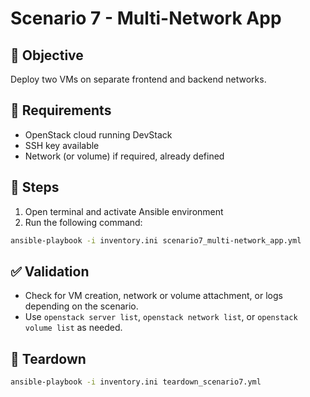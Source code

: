 # Scenario 7 - Multi-Network App

## 🎯 Objective
Deploy two VMs on separate frontend and backend networks.

## 🔧 Requirements
- OpenStack cloud running DevStack
- SSH key available
- Network (or volume) if required, already defined

## 📝 Steps

1. Open terminal and activate Ansible environment
2. Run the following command:
```bash
ansible-playbook -i inventory.ini scenario7_multi-network_app.yml
```

## ✅ Validation
- Check for VM creation, network or volume attachment, or logs depending on the scenario.
- Use `openstack server list`, `openstack network list`, or `openstack volume list` as needed.

## 🧹 Teardown
```bash
ansible-playbook -i inventory.ini teardown_scenario7.yml
```
